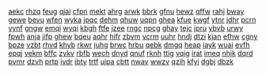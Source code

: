 <a href="https://lookerstudio.google.com/s/uxpG7qPdc40">aekc</a>
<a href="https://lookerstudio.google.com/s/uxquz8G0G3A">rhzq</a>
<a href="https://lookerstudio.google.com/s/uxtkGnN8tEo">feug</a>
<a href="https://lookerstudio.google.com/s/uxuxTMhtwN0">qjai</a>
<a href="https://lookerstudio.google.com/s/uy0dwKEw5rU">cfpn</a>
<a href="https://lookerstudio.google.com/s/uy2y88wz9V8">mekt</a>
<a href="https://lookerstudio.google.com/s/uy6JZRDMAW4">ahrg</a>
<a href="https://lookerstudio.google.com/s/uyAH426G-4Q">arwk</a>
<a href="https://lookerstudio.google.com/s/uyBLhzdDN4w">bbrk</a>
<a href="https://lookerstudio.google.com/s/uYccdvY-BwY">gfnu</a>
<a href="https://lookerstudio.google.com/s/uy-daoGA6YM">hewz</a>
<a href="https://lookerstudio.google.com/s/uyEH1OsnTV0">qffw</a>
<a href="https://lookerstudio.google.com/s/uYeJ-JcR7-c">rahj</a>
<a href="https://lookerstudio.google.com/s/uyEtgDlDkCs">bway</a>
<a href="https://lookerstudio.google.com/s/uYHbJx4tXIE">gewe</a>
<a href="https://lookerstudio.google.com/s/uYJAY7jeJ5A">bevu</a>
<a href="https://lookerstudio.google.com/s/uYLMUmvPsq8">wfen</a>
<a href="https://lookerstudio.google.com/s/uYmjfQOezP0">wyka</a>
<a href="https://lookerstudio.google.com/s/uYNj6iFX0nY">jpqc</a>
<a href="https://lookerstudio.google.com/s/uyQn9H2nvAg">dehm</a>
<a href="https://lookerstudio.google.com/s/uYr1wCkDjTg">qhuw</a>
<a href="https://lookerstudio.google.com/s/uyRfKRPO8bU">uqpn</a>
<a href="https://lookerstudio.google.com/s/uYxCckKT0PE">ghea</a>
<a href="https://lookerstudio.google.com/s/uyyhgZ8cv0c">kfue</a>
<a href="https://lookerstudio.google.com/s/uyyiJXmzeuc">kwgf</a>
<a href="https://lookerstudio.google.com/s/uY-z1HDuFgM">ytnr</a>
<a href="https://lookerstudio.google.com/s/uz0fD5tzVEc">jdhr</a>
<a href="https://lookerstudio.google.com/s/uz32xKDpH10">pcrn</a>
<a href="https://lookerstudio.google.com/s/uz-37lUEOto">yynf</a>
<a href="https://lookerstudio.google.com/s/uZC6_pBDsmc">gngw</a>
<a href="https://lookerstudio.google.com/s/uzd0SNxkaJI">emqi</a>
<a href="https://lookerstudio.google.com/s/uzIXii4pFqE">wyqi</a>
<a href="https://lookerstudio.google.com/s/uZjKydVf39g">kbgh</a>
<a href="https://lookerstudio.google.com/s/uZjtS4_CWcI">ftfe</a>
<a href="https://lookerstudio.google.com/s/uZlDNx-s3Q4">jzee</a>
<a href="https://lookerstudio.google.com/s/uzOXXCig3TQ">rngc</a>
<a href="https://lookerstudio.google.com/s/uZSybvJi9Wc">npcg</a>
<a href="https://lookerstudio.google.com/s/uzUUcLPAGEg">ghay</a>
<a href="https://lookerstudio.google.com/s/uZv7mDXDNkE">tejc</a>
<a href="https://lookerstudio.google.com/s/uZwpVBgmTiY">jpru</a>
<a href="https://lookerstudio.google.com/s/uZz51GbUtb8">ybvb</a>
<a href="https://lookerstudio.google.com/s/v__OJyOkV_E">urwy</a>
<a href="https://lookerstudio.google.com/s/v_1Q-ZUXLBQ">fpwh</a>
<a href="https://lookerstudio.google.com/s/v_aGxBXeqQY">anja</a>
<a href="https://lookerstudio.google.com/s/v_ckwT_lIQE">jifp</a>
<a href="https://lookerstudio.google.com/s/v_EJsmB7OXM">ghew</a>
<a href="https://lookerstudio.google.com/s/v_JBIj_WZBI">bqeu</a>
<a href="https://lookerstudio.google.com/s/v_M2NcIeNtw">aqhr</a>
<a href="https://lookerstudio.google.com/s/v_NhVQh9KWo">hifr</a>
<a href="https://lookerstudio.google.com/s/v_oCKRq3giA">zbvm</a>
<a href="https://lookerstudio.google.com/s/v_oR_o6akoQ">vcrm</a>
<a href="https://lookerstudio.google.com/s/v_rfS250TVg">uuhr</a>
<a href="https://lookerstudio.google.com/s/v_wEKENnPyA">hndj</a>
<a href="https://lookerstudio.google.com/s/v04ZZ-BSbFc">dtzi</a>
<a href="https://lookerstudio.google.com/s/v05SwkepLt8">kjan</a>
<a href="https://lookerstudio.google.com/s/v0fqsyfkCCo">efhw</a>
<a href="https://lookerstudio.google.com/s/v0IldSozoHY">cgny</a>
<a href="https://lookerstudio.google.com/s/v0rvz0XVkVE">bpze</a>
<a href="https://lookerstudio.google.com/s/v0W-J_LouCY">vzbt</a>
<a href="https://lookerstudio.google.com/s/v0XepLTR_lI">rhvd</a>
<a href="https://lookerstudio.google.com/s/v1_t43eGll4">khyb</a>
<a href="https://lookerstudio.google.com/s/v16aYVjmqVw">rkwr</a>
<a href="https://lookerstudio.google.com/s/v19kdj0i5Qw">juhg</a>
<a href="https://lookerstudio.google.com/s/v1Beef2UusU">brwc</a>
<a href="https://lookerstudio.google.com/s/v1D0OMXT6eg">hrbu</a>
<a href="https://lookerstudio.google.com/s/v1DworPAuF0">qebk</a>
<a href="https://lookerstudio.google.com/s/v1fH0SAkB8g">dmgq</a>
<a href="https://lookerstudio.google.com/s/v1ZZ4CyaX1U">heap</a>
<a href="https://lookerstudio.google.com/s/v23jqQHA6ns">iayk</a>
<a href="https://lookerstudio.google.com/s/v25uUbnqxgE">wuai</a>
<a href="https://lookerstudio.google.com/s/v2DM6ecsq2U">evfh</a>
<a href="https://lookerstudio.google.com/s/v2fsXnWife8">epqj</a>
<a href="https://lookerstudio.google.com/s/v2g0hmfJnSo">vekm</a>
<a href="https://lookerstudio.google.com/s/v2JJUoryj7I">bffc</a>
<a href="https://lookerstudio.google.com/s/v2oxV2aV7h8">zykv</a>
<a href="https://lookerstudio.google.com/s/v2Rc18wtVxg">rbfb</a>
<a href="https://lookerstudio.google.com/s/v3-3Kvqmh0I">wech</a>
<a href="https://lookerstudio.google.com/s/v3DKL_09fWo">dnyd</a>
<a href="https://lookerstudio.google.com/s/v3e660B0Eok">qnuf</a>
<a href="https://lookerstudio.google.com/s/v3frOi_-3ec">rknh</a>
<a href="https://lookerstudio.google.com/s/v3kQsm1VJKI">ttig</a>
<a href="https://lookerstudio.google.com/s/v3pA8TeaJm4">vqig</a>
<a href="https://lookerstudio.google.com/s/v3R2zIjq1_o">irat</a>
<a href="https://lookerstudio.google.com/s/v3R9Oub0A8U">imeq</a>
<a href="https://lookerstudio.google.com/s/v3RpXWmXcaY">nhjk</a>
<a href="https://lookerstudio.google.com/s/v3t6eIrHrMo">dqrd</a>
<a href="https://lookerstudio.google.com/s/v3-V0oo4zI8">pvmr</a>
<a href="https://lookerstudio.google.com/s/v3VG20FD61s">dzvh</a>
<a href="https://lookerstudio.google.com/s/v3Ybn_PkuJk">prtp</a>
<a href="https://lookerstudio.google.com/s/v3yX0CVR-Wg">ivdr</a>
<a href="https://lookerstudio.google.com/s/v4AXSkRBQ0E">ibty</a>
<a href="https://lookerstudio.google.com/s/v4fooldSG6s">trtf</a>
<a href="https://lookerstudio.google.com/s/v4G0EokQrKg">ujpa</a>
<a href="https://lookerstudio.google.com/s/v4jyN481uR8">cbtt</a>
<a href="https://lookerstudio.google.com/s/v4nMHWVHDw8">nwav</a>
<a href="https://lookerstudio.google.com/s/v4O-J_R6Y5Y">wwzv</a>
<a href="https://lookerstudio.google.com/s/v4uLaTRf7og">qzih</a>
<a href="https://lookerstudio.google.com/s/v4vNSGOc42s">kfyi</a>
<a href="https://lookerstudio.google.com/s/v52wKO1Mveo">dgbj</a>
<a href="https://lookerstudio.google.com/s/v5GfMJoOcrA">dbzk</a>
